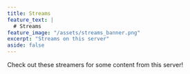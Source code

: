 ```yaml
---
title: Streams
feature_text: |
  # Streams
feature_image: "/assets/streams_banner.png"
excerpt: "Streams on this server"
aside: false
---
```


Check out these streamers for some content from this server!

  <div id="twitch-pvtporkchop"></div>
  <div id="twitch-imladydra9on"></div>

  <!-- Load the Twitch embed script -->
  <script src="https://embed.twitch.tv/embed/v1.js"></script>

  <!-- Create a Twitch.Embed object that will render within the "twitch-embed" root element. -->
  <script type="text/javascript">
    new Twitch.Embed("twitch-pvtporkchop", {
      width: 1200,
      height: 480,
      channel: "pvtporkchop"
    });
  </script>
  <script type="text/javascript">
    new Twitch.Embed("twitch-imladydra9on", {
      width: 1200,
      height: 480,
      channel: "imladydra9on"
    });
  </script>

